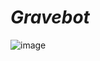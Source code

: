 # ***Gravebot***
![image](https://github.com/user-attachments/assets/88e04b4b-596a-49a3-b318-edf2fd79165e)

